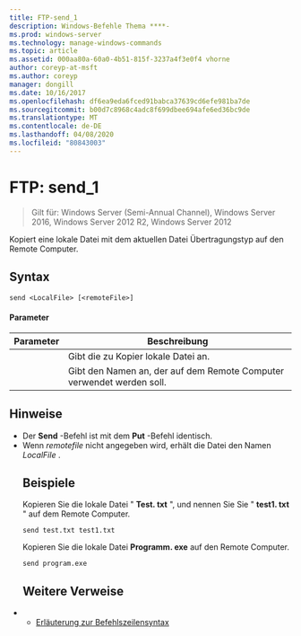 ```yaml
---
title: FTP-send_1
description: Windows-Befehle Thema ****-
ms.prod: windows-server
ms.technology: manage-windows-commands
ms.topic: article
ms.assetid: 000aa80a-60a0-4b51-815f-3237a4f3e0f4 vhorne
author: coreyp-at-msft
ms.author: coreyp
manager: dongill
ms.date: 10/16/2017
ms.openlocfilehash: df6ea9eda6fced91babca37639cd6efe981ba7de
ms.sourcegitcommit: b00d7c8968c4adc8f699dbee694afe6ed36bc9de
ms.translationtype: MT
ms.contentlocale: de-DE
ms.lasthandoff: 04/08/2020
ms.locfileid: "80843003"
---
```

# <a name="ftp-send_1"></a>FTP: send_1

>Gilt für: Windows Server (Semi-Annual Channel), Windows Server 2016, Windows Server 2012 R2, Windows Server 2012

Kopiert eine lokale Datei mit dem aktuellen Datei Übertragungstyp auf den Remote Computer.   
## <a name="syntax"></a>Syntax  
```  
send <LocalFile> [<remoteFile>]  
```  
#### <a name="parameters"></a>Parameter  

|  Parameter   |                    Beschreibung                    |
|--------------|---------------------------------------------------|
| <LocalFile>  |         Gibt die zu Kopier lokale Datei an.         |
| <remoteFile> | Gibt den Namen an, der auf dem Remote Computer verwendet werden soll. |

## <a name="remarks"></a>Hinweise  
- Der **Send** -Befehl ist mit dem **Put** -Befehl identisch.  
- Wenn *remotefile* nicht angegeben wird, erhält die Datei den Namen *LocalFile* .  
  ## <a name="examples"></a><a name=BKMK_Examples></a>Beispiele  
  Kopieren Sie die lokale Datei " **Test. txt** ", und nennen Sie Sie " **test1. txt** " auf dem Remote Computer.  
  ```  
  send test.txt test1.txt  
  ```  
  Kopieren Sie die lokale Datei **Programm. exe** auf den Remote Computer.  
  ```  
  send program.exe  
  ```  
  ## <a name="additional-references"></a>Weitere Verweise  
- - [Erläuterung zur Befehlszeilensyntax](command-line-syntax-key.md)  
